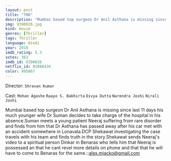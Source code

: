 ```yaml
---
layout: post
title: "706"
description: "Mumbai based top surgeon Dr Anil Asthana is missing since last 11 days his much younger wife Dr Suman decides to take charge of the hospital in his absence.Suman meets a young patient Neeraj suffering from rare disorder and finds from him that Dr Asthana has passed away after his car met with an accident somewhere in Lonavala.DCP Shekawat investigating the case travels with his team and finds truth in the story.Shekawat sends Neeraj's video to a spiritual person Dinkar in Benaras who tells him that Neeraj i.."
img: 9390026.jpg
kind: movie
genres: [Thriller]
tags: Thriller 
language: Hindi
year: 2019
imdb_rating: 5.3
votes: 363
imdb_id: 9390026
netflix_id: 81086434
color: 495867
---
```

Director: `Shravan Kumar`  

Cast: `Mohan Agashe` `Raayo S. Bakhirta` `Divya Dutta` `Narendra Joshi` `Nirali Joshi` 

Mumbai based top surgeon Dr Anil Asthana is missing since last 11 days his much younger wife Dr Suman decides to take charge of the hospital in his absence.Suman meets a young patient Neeraj suffering from rare disorder and finds from him that Dr Asthana has passed away after his car met with an accident somewhere in Lonavala.DCP Shekawat investigating the case travels with his team and finds truth in the story.Shekawat sends Neeraj's video to a spiritual person Dinkar in Benaras who tells him that Neeraj is possessed an that he cant revel more details on phone and that that he will have to come to Benaras for the same.::alex.mjacko@gmail.com